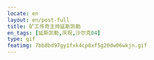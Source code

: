 ```yaml
---
locate: en
layout: en/post-full
title: 矿工传奇主帅延斯凯勒
en_tags: [延斯凯勒,庆祝,沙尔克04]
type: gif
featimg: 7bb8bd97gy1fxk4cp8xf5g20dw06wkjn.gif
---
```

